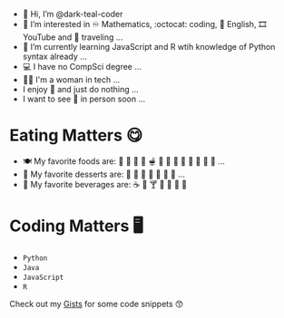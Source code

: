 - 👋 Hi, I’m @dark-teal-coder
- 👀 I’m interested in :infinity: Mathematics, :octocat: coding, :statue_of_liberty: English, :film_strip: YouTube and :flight_departure: traveling ...
- 🌱 I’m currently learning JavaScript and R wtih knowledge of Python syntax already ...
- :computer: I have no CompSci degree ...
- :woman_technologist: I'm a woman in tech ... 
- I enjoy :sleeping_bed: and just do nothing ... 
- I want to see :maple_leaf: in person soon ... 

# Eating Matters :yum:
- :plate_with_cutlery: My favorite foods are: :pancakes: :waffle: :hamburger: :pizza: :fondue: :bento: :curry: :ramen: :spaghetti: :oden: :sushi: :dumpling: :takeout_box: ... 
- :spoon: My favorite desserts are:	:ice_cream: :cookie: 	:cake: :custard: :doughnut: :cupcake: :honey_pot: ... 
- :clinking_glasses: My favorite beverages are: :coffee: :tea: :cocktail: :cup_with_straw: :milk_glass: :tropical_drink: :bubble_tea:

# Coding Matters :desktop_computer: 
- `Python`
- `Java`
- `JavaScript`
- `R`

Check out my [Gists](https://gist.github.com/dark-teal-coder) for some code snippets :kissing_smiling_eyes:  

<!---
dark-teal-coder/dark-teal-coder is a ✨ special ✨ repository because its `README.md` (this file) appears on your GitHub profile. You can click the Preview link to take a look at your changes.
--->
